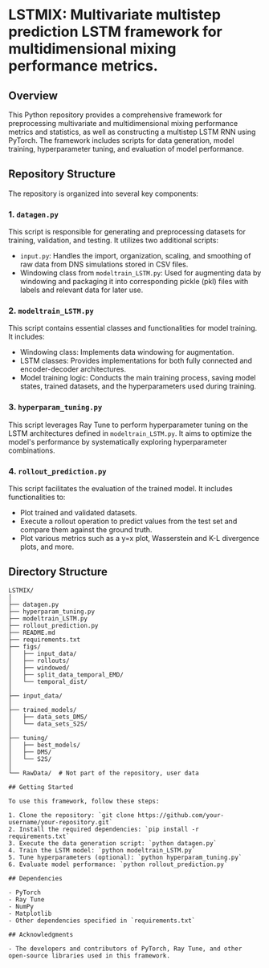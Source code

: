 # LSTMIX: Multivariate multistep prediction LSTM framework for multidimensional mixing performance metrics.

## Overview

This Python repository provides a comprehensive framework for preprocessing multivariate and multidimensional mixing performance metrics and statistics, as well as constructing a multistep LSTM RNN using PyTorch. The framework includes scripts for data generation, model training, hyperparameter tuning, and evaluation of model performance.

## Repository Structure

The repository is organized into several key components:

### 1. `datagen.py`

This script is responsible for generating and preprocessing datasets for training, validation, and testing. It utilizes two additional scripts:

- `input.py`: Handles the import, organization, scaling, and smoothing of raw data from DNS simulations stored in CSV files.
- Windowing class from `modeltrain_LSTM.py`: Used for augmenting data by windowing and packaging it into corresponding pickle (pkl) files with labels and relevant data for later use.

### 2. `modeltrain_LSTM.py`

This script contains essential classes and functionalities for model training. It includes:

- Windowing class: Implements data windowing for augmentation.
- LSTM classes: Provides implementations for both fully connected and encoder-decoder architectures.
- Model training logic: Conducts the main training process, saving model states, trained datasets, and the hyperparameters used during training.

### 3. `hyperparam_tuning.py`

This script leverages Ray Tune to perform hyperparameter tuning on the LSTM architectures defined in `modeltrain_LSTM.py`. It aims to optimize the model's performance by systematically exploring hyperparameter combinations.

### 4. `rollout_prediction.py`

This script facilitates the evaluation of the trained model. It includes functionalities to:

- Plot trained and validated datasets.
- Execute a rollout operation to predict values from the test set and compare them against the ground truth.
- Plot various metrics such as a y=x plot, Wasserstein and K-L divergence plots, and more.

## Directory Structure

```plaintext
LSTMIX/
│
├── datagen.py
├── hyperparam_tuning.py
├── modeltrain_LSTM.py
├── rollout_prediction.py
├── README.md
├── requirements.txt
├── figs/
│   ├── input_data/
│   ├── rollouts/
│   ├── windowed/
│   ├── split_data_temporal_EMD/
│   └── temporal_dist/
│
├── input_data/
│
├── trained_models/
│   ├── data_sets_DMS/
│   └── data_sets_S2S/
│
├── tuning/
│   ├── best_models/
│   ├── DMS/
│   └── S2S/
│
└── RawData/  # Not part of the repository, user data

## Getting Started

To use this framework, follow these steps:

1. Clone the repository: `git clone https://github.com/your-username/your-repository.git`
2. Install the required dependencies: `pip install -r requirements.txt`
3. Execute the data generation script: `python datagen.py`
4. Train the LSTM model: `python modeltrain_LSTM.py`
5. Tune hyperparameters (optional): `python hyperparam_tuning.py`
6. Evaluate model performance: `python rollout_prediction.py`

## Dependencies

- PyTorch
- Ray Tune
- NumPy
- Matplotlib
- Other dependencies specified in `requirements.txt`

## Acknowledgments

- The developers and contributors of PyTorch, Ray Tune, and other open-source libraries used in this framework.
